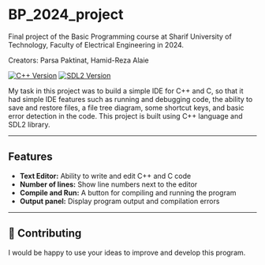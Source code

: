 # BP_2024_project
Final project of the Basic Programming course at Sharif University of Technology, Faculty of Electrical Engineering in 2024.

Creators: Parsa Paktinat, Hamid-Reza Alaie

[![C++ Version](https://img.shields.io/badge/C++-17-blue.svg)](https://isocpp.org/)
[![SDL2 Version](https://img.shields.io/badge/SDL2-2.0.12-blue.svg)](https://www.libsdl.org/)

My task in this project was to build a simple IDE for C++ and C, so that it had simple IDE features such as running and debugging code, the ability to save and restore files, a file tree diagram, some shortcut keys, and basic error detection in the code. This project is built using C++ language and SDL2 library.

---

## Features

* **Text Editor:** Ability to write and edit C++ and C code
* **Number of lines:** Show line numbers next to the editor
* **Compile and Run:** A button for compiling and running the program
* **Output panel:** Display program output and compilation errors

---

## 🤝 Contributing

I would be happy to use your ideas to improve and develop this program.
